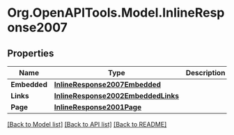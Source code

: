 
# Org.OpenAPITools.Model.InlineResponse2007

## Properties

Name | Type | Description | Notes
------------ | ------------- | ------------- | -------------
**Embedded** | [**InlineResponse2007Embedded**](InlineResponse2007Embedded.md) |  | [optional] 
**Links** | [**InlineResponse2002EmbeddedLinks**](InlineResponse2002EmbeddedLinks.md) |  | 
**Page** | [**InlineResponse2001Page**](InlineResponse2001Page.md) |  | 

[[Back to Model list]](../README.md#documentation-for-models)
[[Back to API list]](../README.md#documentation-for-api-endpoints)
[[Back to README]](../README.md)

